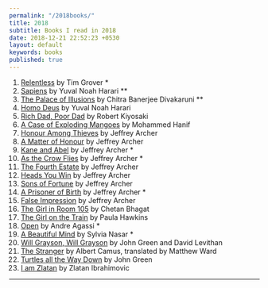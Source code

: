 ```yaml
---
permalink: "/2018books/"
title: 2018
subtitle: Books I read in 2018
date: 2018-12-21 22:52:23 +0530
layout: default
keywords: books
published: true
---
```


<ol>
<li><a
href="https://www.simonandschuster.com/books/Relentless/Tim-S-Grover/9781476714202">Relentless</a>
by Tim
Grover *</li>
<li><a href="https://www.ynharari.com/book/sapiens-2/">Sapiens</a> by Yuval Noah Harari **</li>
<li><a href="http://www.chitradivakaruni.com/books/palace-of-illusions">The Palace of
Illusions</a> by Chitra
Banerjee Divakaruni **</li>
<li><a href="https://www.ynharari.com/book/homo-deus/">Homo Deus</a> by Yuval Noah
Harari</li>
<li><a href="https://www.amazon.com/Rich-Dad-Poor-Teach-Middle/dp/1612680194/">Rich Dad,
Poor Dad</a> by Robert
Kiyosaki</li>
<li><a
href="https://www.amazon.com/Case-Exploding-Mangoes-Mohammed-Hanif/dp/0307388182">A
Case of Exploding
Mangoes</a> by Mohammed Hanif</li>
<li><a href="https://www.jeffreyarcher.co.uk/book/honour-among-thieves/">Honour Among
Thieves</a> by Jeffrey Archer
</li>
<li><a href="https://www.jeffreyarcher.co.uk/book/a-matter-of-honour/">A Matter of
Honour</a> by Jeffrey Archer</li>
<li><a href="https://www.jeffreyarcher.co.uk/book/kane-and-abel/">Kane and Abel</a> by
Jeffrey Archer *</li>
<li><a href="https://www.jeffreyarcher.co.uk/book/as-the-crow-flies/">As the Crow
Flies</a> by Jeffrey Archer *</li>
<li><a href="https://www.jeffreyarcher.co.uk/book/the-fourth-estate/">The Fourth
Estate</a> by Jeffrey Archer</li>
<li><a href="https://www.jeffreyarcher.co.uk/book/heads-you-win/">Heads You Win</a> by
Jeffrey Archer</li>
<li><a href="https://www.jeffreyarcher.co.uk/book/sons-of-fortune/">Sons of Fortune</a>
by Jeffrey Archer</li>
<li><a href="https://www.jeffreyarcher.co.uk/book/a-prisoner-of-birth/">A Prisoner of
Birth</a> by Jeffrey Archer *
</li>
<li><a href="https://www.jeffreyarcher.co.uk/book/false-impression/">False
Impression</a> by Jeffrey Archer</li>
<li><a href="https://www.amazon.com/Girl-Room-105-Chetan-Bhagat/dp/1542040469">The Girl
in Room 105</a> by Chetan
Bhagat</li>
<li><a href="http://paulahawkinsbooks.com/the-girl-on-the-train-by-paula-hawkins/">The
Girl on the Train</a> by
Paula Hawkins</li>
<li><a
href="https://www.amazon.com/Open-Autobiography-Andre-Agassi/dp/0307388409">Open</a>
by Andre Agassi *</li>
<li><a
href="https://www.simonandschuster.com/books/A-Beautiful-Mind/Sylvia-Nasar/9781451628425">A
Beautiful
Mind</a> by Sylvia Nasar *</li>
<li><a href="https://www.amazon.com/Stranger-Albert-Camus-dp-0679720200/dp/0679720200">Will
Grayson, Will
Grayson</a> by John Green and David Levithan</li>
<li><a href="https://www.johngreenbooks.com/will-grayson-will-grayson">The
Stranger</a> by Albert
Camus, translated by Matthew Ward</li>
<li><a
href="https://www.penguinrandomhouse.com/books/299005/turtles-all-the-way-down-by-john-green/">Turtles
all
the Way Down</a> by John Green</li>
<li><a
href="https://www.penguinrandomhouse.com/books/241798/i-am-zlatan-by-zlatan-ibrahimovic/">I
am Zlatan</a> by
Zlatan Ibrahimovic</li>
</ol>

---